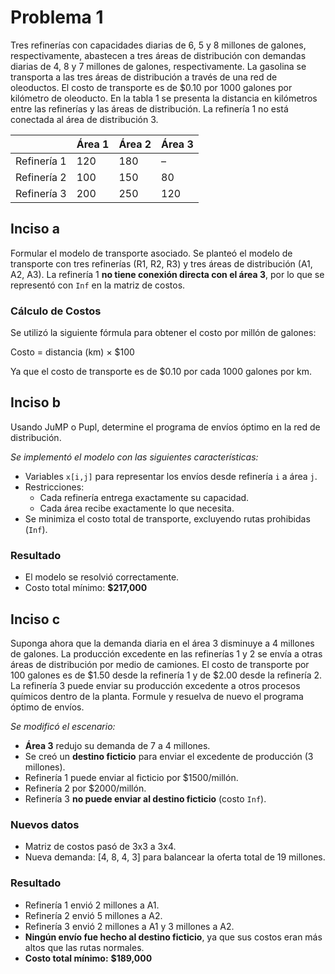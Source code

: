 # Problema 1

Tres refinerías con capacidades diarias de 6, 5 y 8 millones de galones, respectivamente, abastecen a tres áreas de distribución con demandas diarias de 4, 8 y 7 millones de galones, respectivamente. La gasolina se transporta a las tres áreas de distribución a través de una red de oleoductos. El costo de transporte es de \$0.10 por 1000 galones por kilómetro de oleoducto. En la tabla 1 se presenta la distancia en kilómetros entre las refinerías y las áreas de distribución. La refinería 1 no está conectada al área de distribución 3.

|             | Área 1 | Área 2 | Área 3 |
| ----------- | ------ | ------ | ------ |
| Refinería 1 | 120    | 180    | –      |
| Refinería 2 | 100    | 150    | 80     |
| Refinería 3 | 200    | 250    | 120    |

## Inciso a

Formular el modelo de transporte asociado.
Se planteó el modelo de transporte con tres refinerías (R1, R2, R3) y tres áreas de distribución (A1, A2, A3). La refinería 1 **no tiene conexión directa con el área 3**, por lo que se representó con `Inf` en la matriz de costos.

### Cálculo de Costos

Se utilizó la siguiente fórmula para obtener el costo por millón de galones:

Costo = distancia (km) × $100

Ya que el costo de transporte es de $0.10 por cada 1000 galones por km.

## Inciso b

Usando JuMP o Pupl, determine el programa de envíos óptimo en la red de distribución.

*Se implementó el modelo con las siguientes características:*

- Variables `x[i,j]` para representar los envíos desde refinería `i` a área `j`.
- Restricciones:
  - Cada refinería entrega exactamente su capacidad.
  - Cada área recibe exactamente lo que necesita.
- Se minimiza el costo total de transporte, excluyendo rutas prohibidas (`Inf`).

### Resultado

- El modelo se resolvió correctamente.
- Costo total mínimo: **\$217,000**

## Inciso c

Suponga ahora que la demanda diaria en el área 3 disminuye a 4 millones de galones. La producción excedente en las refinerías 1 y 2 se envía a otras áreas de distribución por medio de camiones. El costo de transporte por 100 galones es de \$1.50 desde la refinería 1 y de \$2.00 desde la refinería 2. La refinería 3 puede enviar su producción excedente a otros procesos químicos dentro de la planta.
Formule y resuelva de nuevo el programa óptimo de envíos.

*Se modificó el escenario:*

- **Área 3** redujo su demanda de 7 a 4 millones.
- Se creó un **destino ficticio** para enviar el excedente de producción (3 millones).
- Refinería 1 puede enviar al ficticio por \$1500/millón.
- Refinería 2 por \$2000/millón.
- Refinería 3 **no puede enviar al destino ficticio** (costo `Inf`).

### Nuevos datos

- Matriz de costos pasó de 3x3 a 3x4.
- Nueva demanda: [4, 8, 4, 3] para balancear la oferta total de 19 millones.

### Resultado

- Refinería 1 envió 2 millones a A1.
- Refinería 2 envió 5 millones a A2.
- Refinería 3 envió 2 millones a A1 y 3 millones a A2.
- **Ningún envío fue hecho al destino ficticio**, ya que sus costos eran más altos que las rutas normales.
- **Costo total mínimo:** **\$189,000**
